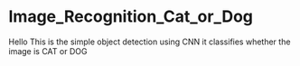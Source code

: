 # Image_Recognition_Cat_or_Dog


Hello This is the simple object detection using CNN it classifies whether the image is CAT or DOG
